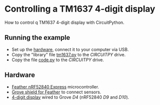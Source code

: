 # Controlling a TM1637 4-digit display
How to control q TM1637 4-digit display with CircuitPython.

## Running the example
* Set up the [hardware](#Hardware), connect it to your computer via USB.
* Copy the "library" file [tm1637.py](tm1637.py) to the _CIRCUITPY_ drive.
* Copy the file [code.py](code.py) to the _CIRCUITPY_ drive.

## Hardware
* [Feather nRF52840 Express](https://github.com/tamberg/fhnw-idb/wiki/Feather-nRF52840-Express) microcontroller.
* [Grove shield for Feather](https://github.com/tamberg/fhnw-idb/wiki/Grove-Adapters#grove-shield-for-feather) to connect sensors.
* [4-digit display](https://github.com/tamberg/fhnw-idb/wiki/Grove-Actuators#4-digit-display-tm1637) wired to Grove _D4_ (nRF52840 _D9_ and _D10_).
